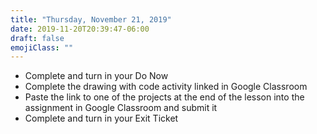 ```yaml
---
title: "Thursday, November 21, 2019"
date: 2019-11-20T20:39:47-06:00
draft: false
emojiClass: ""
---
```


- Complete and turn in your Do Now
- Complete the drawing with code activity linked in Google Classroom
- Paste the link to one of the projects at the end of the lesson into the assignment in Google Classroom and submit it
- Complete and turn in your Exit Ticket